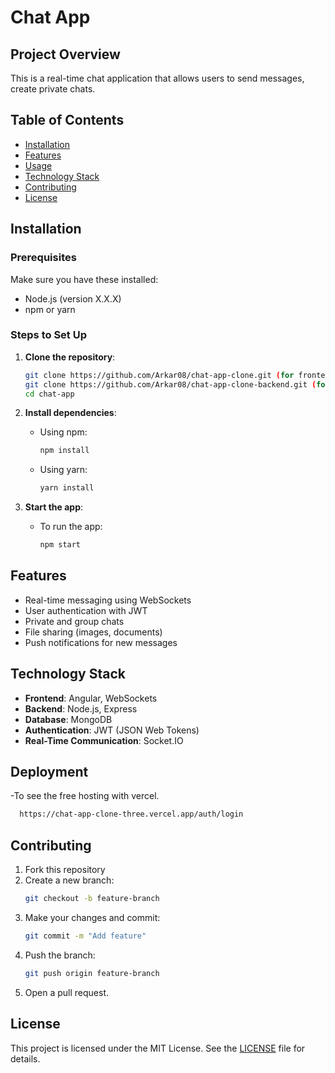 # Chat App

## Project Overview
This is a real-time chat application that allows users to send messages, create private chats.

## Table of Contents
- [Installation](#installation)
- [Features](#features)
- [Usage](#usage)
- [Technology Stack](#technology-stack)
- [Contributing](#contributing)
- [License](#license)

## Installation

### Prerequisites
Make sure you have these installed:
- Node.js (version X.X.X)
- npm or yarn

### Steps to Set Up
1. **Clone the repository**:
    ```bash
    git clone https://github.com/Arkar08/chat-app-clone.git (for frontend)
    git clone https://github.com/Arkar08/chat-app-clone-backend.git (for backend)
    cd chat-app
    ```

2. **Install dependencies**:
    - Using npm:
      ```bash
      npm install
      ```
    - Using yarn:
      ```bash
      yarn install
      ```

3. **Start the app**:
    - To run the app:
      ```bash
      npm start
      ```

## Features
- Real-time messaging using WebSockets
- User authentication with JWT
- Private and group chats
- File sharing (images, documents)
- Push notifications for new messages

## Technology Stack
- **Frontend**: Angular, WebSockets
- **Backend**: Node.js, Express
- **Database**: MongoDB
- **Authentication**: JWT (JSON Web Tokens)
- **Real-Time Communication**: Socket.IO

## Deployment
-To see the free hosting with vercel.
```bash
  https://chat-app-clone-three.vercel.app/auth/login
```

## Contributing
1. Fork this repository
2. Create a new branch:
    ```bash
    git checkout -b feature-branch
    ```
3. Make your changes and commit:
    ```bash
    git commit -m "Add feature"
    ```
4. Push the branch:
    ```bash
    git push origin feature-branch
    ```
5. Open a pull request.

## License
This project is licensed under the MIT License. See the [LICENSE](LICENSE) file for details.

